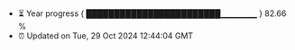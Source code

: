 - ⏳ Year progress { ████████████████████████▁▁▁▁▁▁ } 82.66 %
- ⏰ Updated on Tue, 29 Oct 2024 12:44:04 GMT

